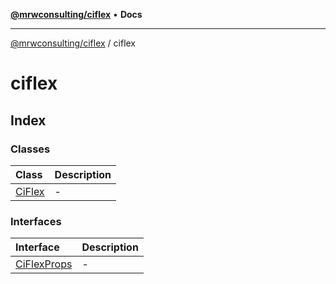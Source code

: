 [**@mrwconsulting/ciflex**](../README.md) • **Docs**

***

[@mrwconsulting/ciflex](../README.md) / ciflex

# ciflex

## Index

### Classes

| Class | Description |
| :------ | :------ |
| [CiFlex](classes/CiFlex.md) | - |

### Interfaces

| Interface | Description |
| :------ | :------ |
| [CiFlexProps](interfaces/CiFlexProps.md) | - |
